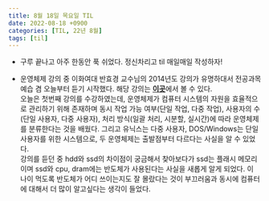 ```yaml
---
title: 8월 18일 목요일 TIL
date: 2022-08-18 +0900
categories: [TIL, 22년 8월]
tags: [til]
---
```


- 구루 끝나고 아주 한동안 푹 쉬었다. 정신차리고 til 매일매일 작성하자!


- 운영체제 강의 중 이화여대 반효경 교수님의 2014년도 강의가 유명하대서 전공과목 예습 겸 오늘부터 듣기 시작했다. 해당 강의는 [**이곳**](http://www.kocw.net/home/cview.do?cid=3646706b4347ef09)에서 볼 수 있다.  
오늘은 첫번째 강의를 수강하였는데, 운영체제가 컴퓨터 시스템의 자원을 효율적으로 관리하기 위해 존재하며 동시 작업 가능 여부(단일 작업, 다중 작업), 사용자의 수(단일 사용자, 다중 사용자), 처리 방식(일괄 처리, 시분할, 실시간)에 따라 운영체제를 분류한다는 것을 배웠다. 그리고 유닉스는 다중 사용자, DOS/Windows는 단일 사용자를 위한 시스템으로, 두 운영체제는 출발점부터 다르다는 사실을 알 수 있었다.  
강의를 듣던 중 hdd와 ssd의 차이점이 궁금해서 찾아보다가 ssd는 플래시 메모리이며 ssd와 cpu, dram에는 반도체가 사용된다는 사실을 새롭게 알게 되었다. 이 나이 먹도록 반도체가 어디 쓰이는지도 잘 몰랐다는 것이 부끄러움과 동시에 컴퓨터에 대해서 더 많이 알고싶다는 생각이 들었다.
